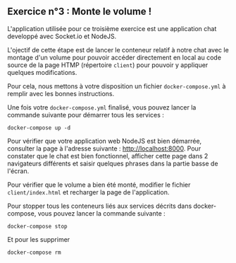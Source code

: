 ## Exercice n°3 : Monte le volume !

L'application utilisée pour ce troisième exercice est une application chat developpé avec Socket.io et NodeJS.

L'ojectif de cette étape est de lancer le conteneur relatif à notre chat avec le montage d'un volume pour pouvoir accéder directement en local au code source de la page HTMP (répertoire `client`) pour pouvoir y appliquer quelques modifications.

Pour cela, nous mettons à votre disposition un fichier `docker-compose.yml` à remplir avec les bonnes instructions.

Une fois votre `docker-compose.yml` finalisé, vous pouvez lancer la commande suivante pour démarrer tous les services :
```
docker-compose up -d
```

Pour vérifier que votre application web NodeJS est bien démarrée, consulter la page à l'adresse suivante : [http://localhost:8000](http://localhost:8000). Pour constater que le chat est bien fonctionnel, afficher cette page dans 2 navigateurs différents et saisir quelques phrases dans la partie basse de l'écran.

Pour vérifier que le volume a bien été monté, modifier le fichier `client/index.html` et recharger la page de l'application.

Pour stopper tous les conteneurs liés aux services décrits dans docker-compose, vous pouvez lancer la commande suivante :
```
docker-compose stop
```
Et pour les supprimer
```
docker-compose rm
```
